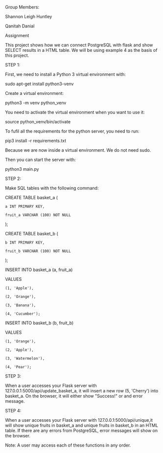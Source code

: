 Group Members: 

Shannon Leigh Huntley 

Qanitah Danial 

 

Assignment 

This project shows how we can connect PostgreSQL with flask and show SELECT results in a HTML table. We will be using example 4 as the basis of this project. 

 

STEP 1: 

First, we need to install a Python 3 virtual environment with: 

sudo apt-get install python3-venv 

 

Create a virtual environment: 

python3 -m venv python_venv 

 

You need to activate the virtual environment when you want to use it: 

source python_venv/bin/activate 

 

To fufil all the requirements for the python server, you need to run: 

pip3 install -r requirements.txt 

 

Because we are now inside a virtual environment. We do not need sudo. 

 

Then you can start the server with: 

python3 main.py 

 

STEP 2: 

Make SQL tables with the following command: 

 

CREATE TABLE basket_a ( 

    a INT PRIMARY KEY, 

    fruit_a VARCHAR (100) NOT NULL 

); 

CREATE TABLE basket_b ( 

    b INT PRIMARY KEY, 

    fruit_b VARCHAR (100) NOT NULL 

); 

INSERT INTO basket_a (a, fruit_a) 

VALUES 

    (1, 'Apple'), 

    (2, 'Orange'), 

    (3, 'Banana'), 

    (4, 'Cucumber'); 

INSERT INTO basket_b (b, fruit_b) 

VALUES 

    (1, 'Orange'), 

    (2, 'Apple'), 

    (3, 'Watermelon'), 

    (4, 'Pear'); 

 

STEP 3: 

When a user accesses your Flask server with 127.0.0.1:5000/api/update_basket_a, it will insert a new row (5, 'Cherry') into basket_a. On the browser, it will either show "Success!" or and error message. 

 

STEP 4: 

When a user accesses your Flask server with 127.0.0.1:5000/api/unique,it will show unique fruits in basket_a and unique fruits in basket_b in an HTML table. If there are any errors from PostgreSQL, error messages will show on the browser. 

 

Note: A user may access each of these functions in any order. 
```